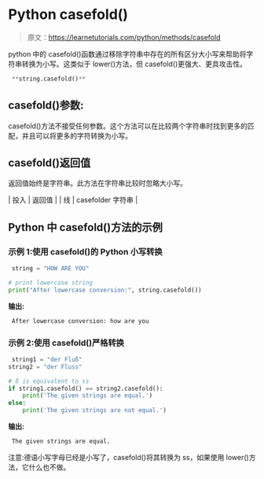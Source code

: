 # Python casefold()

> 原文：<https://learnetutorials.com/python/methods/casefold>

python 中的 casefold()函数通过移除字符串中存在的所有区分大小写来帮助将字符串转换为小写。这类似于 lower()方法，但 casefold()更强大、更具攻击性。

```py
 **string.casefold()** 

```

## casefold()参数:

casefold()方法不接受任何参数。这个方法可以在比较两个字符串时找到更多的匹配，并且可以将更多的字符转换为小写。

## casefold()返回值

返回值始终是字符串。此方法在字符串比较时忽略大小写。

| 投入 | 返回值 |
| 线 | casefolder 字符串 |

## Python 中 casefold()方法的示例

### 示例 1:使用 casefold()的 Python 小写转换

```py
 string = "HOW ARE YOU"

# print lowercase string
print("After lowercase conversion:", string.casefold()) 

```

**输出:**

```py
 After lowercase conversion: how are you 
```

### 示例 2:使用 casefold()严格转换

```py
 string1 = "der Fluß"
string2 = "der Fluss"

# ß is equivalent to ss
if string1.casefold() == string2.casefold():
    print('The given strings are equal.')
else:
    print('The given strings are not equal.') 

```

**输出:**

```py
 The given strings are equal. 
```

注意:德语小写字母已经是小写了，casefold()将其转换为 ss，如果使用 lower()方法，它什么也不做。